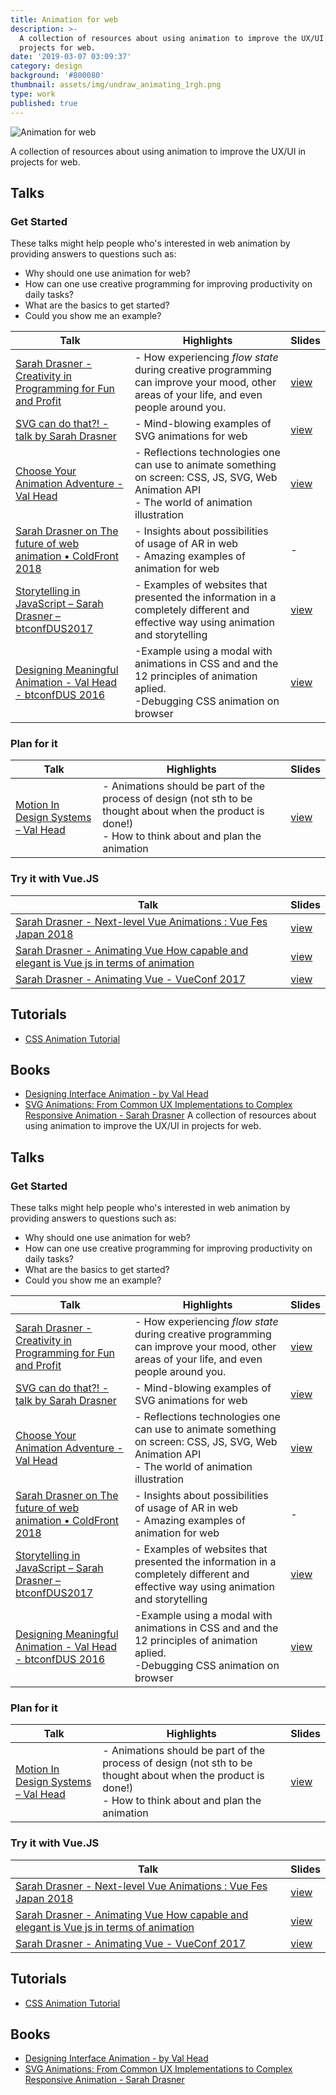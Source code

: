 ```yaml
---
title: Animation for web
description: >-
  A collection of resources about using animation to improve the UX/UI in
  projects for web.
date: '2019-03-07 03:09:37'
category: design
background: '#800080'
thumbnail: assets/img/undraw_animating_1rgh.png
type: work
published: true
---
```

![Animation for web](assets/img/undraw_animating_1rgh.png "Animation for web")

A collection of resources about using animation to improve the UX/UI in projects for web.

## Talks

### Get Started

These talks might help people who's interested in web animation by providing answers to questions such as:

* Why should one use animation for web?
* How can one use creative programming for improving productivity on daily tasks?
* What are the basics to get started?
* Could you show me an example?   

| Talk                                                                                                         | Highlights                                                                                                                                       | Slides                                                                                        |
| ------------------------------------------------------------------------------------------------------------ | ------------------------------------------------------------------------------------------------------------------------------------------------ | --------------------------------------------------------------------------------------------- |
| [Sarah Drasner - Creativity in Programming for Fun and Profit](https://youtu.be/HVtYasAhsY0)                 | \- How experiencing *flow state* during creative programming can improve your mood, other areas of your life, and even people around you.        | [view](https://slides.com/sdrasner/creativecode#/)                                            |
| [SVG can do that?! - talk by Sarah Drasner](https://www.youtube.com/watch?v=4laPOtTRteI)                     | \- Mind-blowing examples of SVG animations for web                                                                                               | [view](https://slides.com/sdrasner/svg-can-do-that#/)                                         |
| [Choose Your Animation Adventure - Val Head](https://www.youtube.com/watch?v=t6gJG_UehZ4&t=9s)               | \- Reflections technologies one can use to animate something on screen: CSS, JS, SVG, Web Animation API<br/>- The world of animation illustration | [view](https://pt.slideshare.net/valhead/choosing-your-animation-adventure-generate-nyc-2018) |
| [Sarah Drasner on The future of web animation • ColdFront 2018](https://www.youtube.com/watch?v=qdlL9Z8PdIo) | \- Insights about possibilities of usage of AR in web<br/>- Amazing examples of animation for web                                                 | \-                                                                                            |
| [Storytelling in JavaScript – Sarah Drasner – btconfDUS2017](https://youtu.be/buTHx1iBfdg)                   | \- Examples of websites that presented the information in a completely different and effective way using animation and storytelling              | [view](https://slides.com/sdrasner/storytelling-js#/)                                         |
| [Designing Meaningful Animation - Val Head - btconfDUS 2016](https://www.youtube.com/watch?v=OqvQhZ0bTYY)    | \-Example using a modal with animations in CSS and and the 12 principles of animation aplied.<br/>-Debugging CSS animation on browser             | [view](https://pt.slideshare.net/valhead/designing-meaningful-animation)                      |

### Plan for it

| Talk                                                                | Highlights                                                                                                                                                   | Slides                                                                                     |
| ------------------------------------------------------------------- | ------------------------------------------------------------------------------------------------------------------------------------------------------------ | ------------------------------------------------------------------------------------------ |
| [Motion In Design Systems – Val Head](https://youtu.be/Itsg48crOjM) | \- Animations should be part of the process of design (not sth to be thought about when the product is done!)<br/>- How to think about and plan the animation | [view](https://pt.slideshare.net/valhead/animation-in-design-systems-and-process-val-head) |

### Try it with Vue.JS

| Talk                                                                                                                  | Slides                                                  |
| --------------------------------------------------------------------------------------------------------------------- | ------------------------------------------------------- |
| [Sarah Drasner - Next-level Vue Animations : Vue Fes Japan 2018](https://youtu.be/d83Pyi_J1b0)                        | [view](https://slides.com/sdrasner/vuefes-japan#/)      |
| [Sarah Drasner - Animating Vue How capable and elegant is Vue js in terms of animation](https://youtu.be/LLnVLjpY6gE) | [view](http://slides.com/sdrasner/animating-vue-f17#/4) |
| [Sarah Drasner - Animating Vue - VueConf 2017](https://youtu.be/gJDyhmL9O_E)                                          | [view](http://slides.com/sdrasner/animating-vue-17#/)   |

## Tutorials

* [CSS Animation Tutorial](https://youtu.be/jgw82b5Y2MU)

## Books

* [Designing Interface Animation - by Val Head](https://rosenfeldmedia.com/books/designing-interface-animation/)
* [SVG Animations: From Common UX Implementations to Complex Responsive Animation - Sarah Drasner](https://www.amazon.com/SVG-Animations-Implementations-Responsive-Animation/dp/1491939702) A collection of resources about using animation to improve the UX/UI in projects for web.

## Talks

### Get Started

These talks might help people who's interested in web animation by providing answers to questions such as:

* Why should one use animation for web?
* How can one use creative programming for improving productivity on daily tasks?
* What are the basics to get started?
* Could you show me an example?   

| Talk                                                                                                         | Highlights                                                                                                                                       | Slides                                                                                        |
| ------------------------------------------------------------------------------------------------------------ | ------------------------------------------------------------------------------------------------------------------------------------------------ | --------------------------------------------------------------------------------------------- |
| [Sarah Drasner - Creativity in Programming for Fun and Profit](https://youtu.be/HVtYasAhsY0)                 | \- How experiencing *flow state* during creative programming can improve your mood, other areas of your life, and even people around you.        | [view](https://slides.com/sdrasner/creativecode#/)                                            |
| [SVG can do that?! - talk by Sarah Drasner](https://www.youtube.com/watch?v=4laPOtTRteI)                     | \- Mind-blowing examples of SVG animations for web                                                                                               | [view](https://slides.com/sdrasner/svg-can-do-that#/)                                         |
| [Choose Your Animation Adventure - Val Head](https://www.youtube.com/watch?v=t6gJG_UehZ4&t=9s)               | \- Reflections technologies one can use to animate something on screen: CSS, JS, SVG, Web Animation API<br/>- The world of animation illustration | [view](https://pt.slideshare.net/valhead/choosing-your-animation-adventure-generate-nyc-2018) |
| [Sarah Drasner on The future of web animation • ColdFront 2018](https://www.youtube.com/watch?v=qdlL9Z8PdIo) | \- Insights about possibilities of usage of AR in web<br/>- Amazing examples of animation for web                                                 | \-                                                                                            |
| [Storytelling in JavaScript – Sarah Drasner – btconfDUS2017](https://youtu.be/buTHx1iBfdg)                   | \- Examples of websites that presented the information in a completely different and effective way using animation and storytelling              | [view](https://slides.com/sdrasner/storytelling-js#/)                                         |
| [Designing Meaningful Animation - Val Head - btconfDUS 2016](https://www.youtube.com/watch?v=OqvQhZ0bTYY)    | \-Example using a modal with animations in CSS and and the 12 principles of animation aplied.<br/>-Debugging CSS animation on browser             | [view](https://pt.slideshare.net/valhead/designing-meaningful-animation)                      |

### Plan for it

| Talk                                                                | Highlights                                                                                                                                                   | Slides                                                                                     |
| ------------------------------------------------------------------- | ------------------------------------------------------------------------------------------------------------------------------------------------------------ | ------------------------------------------------------------------------------------------ |
| [Motion In Design Systems – Val Head](https://youtu.be/Itsg48crOjM) | \- Animations should be part of the process of design (not sth to be thought about when the product is done!)<br/>- How to think about and plan the animation | [view](https://pt.slideshare.net/valhead/animation-in-design-systems-and-process-val-head) |

### Try it with Vue.JS

| Talk                                                                                                                  | Slides                                                  |
| --------------------------------------------------------------------------------------------------------------------- | ------------------------------------------------------- |
| [Sarah Drasner - Next-level Vue Animations : Vue Fes Japan 2018](https://youtu.be/d83Pyi_J1b0)                        | [view](https://slides.com/sdrasner/vuefes-japan#/)      |
| [Sarah Drasner - Animating Vue How capable and elegant is Vue js in terms of animation](https://youtu.be/LLnVLjpY6gE) | [view](http://slides.com/sdrasner/animating-vue-f17#/4) |
| [Sarah Drasner - Animating Vue - VueConf 2017](https://youtu.be/gJDyhmL9O_E)                                          | [view](http://slides.com/sdrasner/animating-vue-17#/)   |

## Tutorials

* [CSS Animation Tutorial](https://youtu.be/jgw82b5Y2MU)

## Books

* [Designing Interface Animation - by Val Head](https://rosenfeldmedia.com/books/designing-interface-animation/)
* [SVG Animations: From Common UX Implementations to Complex Responsive Animation - Sarah Drasner](https://www.amazon.com/SVG-Animations-Implementations-Responsive-Animation/dp/1491939702)
